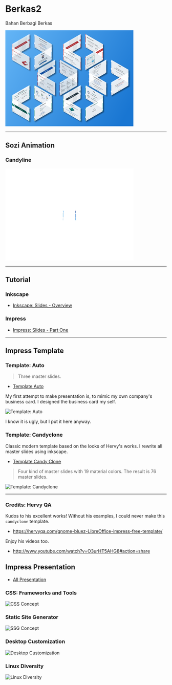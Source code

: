 # Berkas2

Bahan Berbagi Berkas

![Isometric Preview][isometric-preview]

-- -- --

## Sozi Animation

### Candyline

![Sozi Candyline Preview][candyline-preview]

-- -- --

## Tutorial

### Inkscape

* [Inkscape: Slides - Overview][inkscape-tutorial]

### Impress

* [Impress: Slides - Part One][impress-tutorial]

-- -- --

## Impress Template

### Template: Auto

> Three master slides.

* [Template Auto][local-auto]

My first attempt to make presentation is,
to mimic my own company's business card.
I designed the business card my self.

![Template: Auto][template-auto]

I know it is ugly, but I put it here anyway.

### Template: Candyclone

Classic modern template based on the looks of Hervy's works.
I rewrite all master slides using inkscape.

* [Template Candy Clone][local-candy]

> Four kind of master slides with 19 material colors.
> The result is 76 master slides.

![Template: Candyclone][template-candy]

-- -- --

### Credits: Hervy QA

Kudos to his excellent works!
Without his examples, I could never make this `candyclone` template.

* <https://hervyqa.com/gnome-bluez-LibreOffice-impress-free-template/>

Enjoy his videos too.

* http://www.youtube.com/watch?v=O3urHT5AHG8#action=share

## Impress Presentation

* [All Presentation][local-present]

### CSS: Frameworks and Tools

![CSS Concept][cover-css]

### Static Site Generator

![SSG Concept][cover-ssg]

### Desktop Customization

![Desktop Customization][cover-ricing]

### Linux Diversity

![Linux Diversity][cover-diversity]

[local-present]:    https://github.com/epsi-rns/berkas2/raw/master/impress-presentation/
[local-auto]:       https://github.com/epsi-rns/berkas2/raw/master/impress-template-auto/
[local-candy]:      https://github.com/epsi-rns/berkas2/raw/master/impress-template-candyclone/

[template-auto]:    https://github.com/epsi-rns/berkas2/raw/master/impress-template-auto/preview/template-auto-cover-s.png
[template-candy]:   https://github.com/epsi-rns/berkas2/raw/master/impress-template-candyclone/preview/template-candyclone-cover-s.png

[candyline-preview]:https://github.com/epsi-rns/berkas2/raw/master/sozi-candyline/step-03-cubes/export/candyline-cubes-small.gif

[isometric-preview]:https://github.com/epsi-rns/berkas2/raw/master/impress-presentation/preview/isometric-withgap-400.png
[cover-css]:        https://github.com/epsi-rns/berkas2/raw/master/impress-presentation/preview/presentation-concept-css-cover-s.png
[cover-ssg]:        https://github.com/epsi-rns/berkas2/raw/master/impress-presentation/preview/presentation-concept-ssg-cover-s.png
[cover-ricing]:     https://github.com/epsi-rns/berkas2/raw/master/impress-presentation/preview/presentation-desktop-customization-cover-s.png
[cover-diversity]:  https://github.com/epsi-rns/berkas2/raw/master/impress-presentation/preview/presentation-linux-diversity-cover-s.png

[inkscape-tutorial]:https://epsi-rns.gitlab.io/design/2022/09/01/inkscape-slide-templates-01/
[impress-tutorial]: https://epsi-rns.gitlab.io/design/2020/09/21/inkscape-impress-slides-01/
